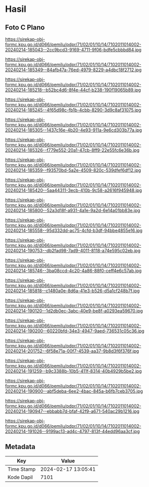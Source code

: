 # Hasil

## Foto C Plano

https://sirekap-obj-formc.kpu.go.id/d066/pemilu/pdpr/71/02/01/10/14/7102011014002-20240214-185043--2cc9bcd3-9169-4711-9f06-bdfe5cbbbd84.jpg

https://sirekap-obj-formc.kpu.go.id/d066/pemilu/pdpr/71/02/01/10/14/7102011014002-20240214-185349--84afb47a-76ed-4979-8229-a4dbc18f2712.jpg

https://sirekap-obj-formc.kpu.go.id/d066/pemilu/pdpr/71/02/01/10/14/7102011014002-20240214-185218--b52bc4d6-8f4e-44cf-b238-190f19065b89.jpg

https://sirekap-obj-formc.kpu.go.id/d066/pemilu/pdpr/71/02/01/10/14/7102011014002-20240214-185245--4f65d98c-fb1b-4cbb-8290-3d9c8af31075.jpg

https://sirekap-obj-formc.kpu.go.id/d066/pemilu/pdpr/71/02/01/10/14/7102011014002-20240214-185305--1437c16e-4b20-4e93-911a-9e6cd303b77a.jpg

https://sirekap-obj-formc.kpu.go.id/d066/pemilu/pdpr/71/02/01/10/14/7102011014002-20240214-185326--f779e552-20a1-47cb-8ff9-22e55fc6e36b.jpg

https://sirekap-obj-formc.kpu.go.id/d066/pemilu/pdpr/71/02/01/10/14/7102011014002-20240214-185359--f93570bd-5a2e-4509-820c-539dfef6df12.jpg

https://sirekap-obj-formc.kpu.go.id/d066/pemilu/pdpr/71/02/01/10/14/7102011014002-20240214-185420--5aa44311-3ecb-410b-9c58-a2616f945948.jpg

https://sirekap-obj-formc.kpu.go.id/d066/pemilu/pdpr/71/02/01/10/14/7102011014002-20240214-185800--52a3d18f-a931-4a1e-9a2d-6e14a01bb83e.jpg

https://sirekap-obj-formc.kpu.go.id/d066/pemilu/pdpr/71/02/01/10/14/7102011014002-20240214-185558--95d332dd-ac75-4cfd-b3df-94bbe4855e16.jpg

https://sirekap-obj-formc.kpu.go.id/d066/pemilu/pdpr/71/02/01/10/14/7102011014002-20240214-190753--db2fad98-7ad9-4011-8118-a74e595c02eb.jpg

https://sirekap-obj-formc.kpu.go.id/d066/pemilu/pdpr/71/02/01/10/14/7102011014002-20240214-185746--3ba08ccd-4c20-4a86-88f0-ceff4e6c57ab.jpg

https://sirekap-obj-formc.kpu.go.id/d066/pemilu/pdpr/71/02/01/10/14/7102011014002-20240214-185818--c1480a0e-8d6a-41e3-b526-d5a1cf248b7f.jpg

https://sirekap-obj-formc.kpu.go.id/d066/pemilu/pdpr/71/02/01/10/14/7102011014002-20240214-190120--1d2db0ec-3abc-40e9-be8f-a0293ea59670.jpg

https://sirekap-obj-formc.kpu.go.id/d066/pemilu/pdpr/71/02/01/10/14/7102011014002-20240214-190200--60220bfd-34e3-4947-9aed-736531c05c36.jpg

https://sirekap-obj-formc.kpu.go.id/d066/pemilu/pdpr/71/02/01/10/14/7102011014002-20240214-201752--6f58e71a-00f7-4539-aa37-9b8d3f6f376f.jpg

https://sirekap-obj-formc.kpu.go.id/d066/pemilu/pdpr/71/02/01/10/14/7102011014002-20240214-191259--b9c3388b-10b5-411f-8314-40b4929b5be2.jpg

https://sirekap-obj-formc.kpu.go.id/d066/pemilu/pdpr/71/02/01/10/14/7102011014002-20240214-190900--abf5deba-6ee2-4bac-845a-b6fb7ceb3705.jpg

https://sirekap-obj-formc.kpu.go.id/d066/pemilu/pdpr/71/02/01/10/14/7102011014002-20240214-190947--ebbabb7d-bfaf-42f9-a671-540ac29b1216.jpg

https://sirekap-obj-formc.kpu.go.id/d066/pemilu/pdpr/71/02/01/10/14/7102011014002-20240214-191026--9199ac13-ad4c-4797-813f-44edd96aa3cf.jpg


## Metadata

| Key        | Value               |
| ---------- | ------------------- |
| Time Stamp | 2024-02-17 13:05:41 |
| Kode Dapil | 7101                |



